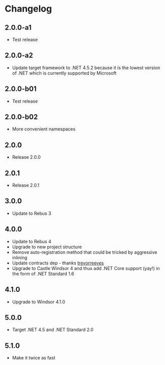 # Changelog

## 2.0.0-a1
* Test release

## 2.0.0-a2
* Update target framework to .NET 4.5.2 because it is the lowest version of .NET which is currently supported by Microsoft

## 2.0.0-b01
* Test release

## 2.0.0-b02
* More convenient namespaces

## 2.0.0
* Release 2.0.0

## 2.0.1
* Release 2.0.1

## 3.0.0
* Update to Rebus 3

## 4.0.0
* Update to Rebus 4
* Upgrade to new project structure
* Remove auto-registration method that could be tricked by aggressive inlining
* Update contracts dep - thanks [trevorreeves]
* Upgrade to Castle Windsor 4 and thus add .NET Core support (yay!) in the form of .NET Standard 1.6

## 4.1.0
* Upgrade to Windsor 4.1.0

## 5.0.0
* Target .NET 4.5 and .NET Standard 2.0

## 5.1.0
* Make it twice as fast

[trevorreeves]: https://github.com/trevorreeves

